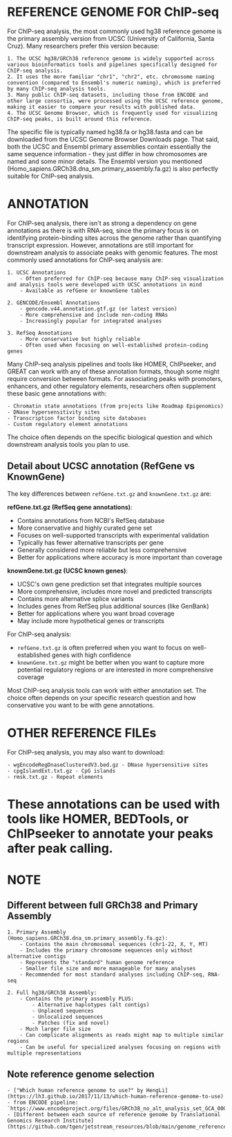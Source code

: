 # REFERENCE GENOME FOR ChIP-seq

For ChIP-seq analysis, the most commonly used hg38 reference genome is the primary assembly version from UCSC (University of California, Santa Cruz). Many researchers prefer this version because:

    1. The UCSC hg38/GRCh38 reference genome is widely supported across various bioinformatics tools and pipelines specifically designed for ChIP-seq analysis.
    2. It uses the more familiar "chr1", "chr2", etc. chromosome naming convention (compared to Ensembl's numeric naming), which is preferred by many ChIP-seq analysis tools.
    3. Many public ChIP-seq datasets, including those from ENCODE and other large consortia, were processed using the UCSC reference genome, making it easier to compare your results with published data.
    4. The UCSC Genome Browser, which is frequently used for visualizing ChIP-seq peaks, is built around this reference.

The specific file is typically named hg38.fa or hg38.fasta and can be downloaded from the UCSC Genome Browser Downloads page.
That said, both the UCSC and Ensembl primary assemblies contain essentially the same sequence information - they just differ in how chromosomes are named and some minor details. The Ensembl version you mentioned (Homo_sapiens.GRCh38.dna_sm.primary_assembly.fa.gz) is also perfectly suitable for ChIP-seq analysis.


# ANNOTATION
For ChIP-seq analysis, there isn't as strong a dependency on gene annotations as there is with RNA-seq, since the primary focus is on identifying protein-binding sites across the genome rather than quantifying transcript expression. However, annotations are still important for downstream analysis to associate peaks with genomic features.
The most commonly used annotations for ChIP-seq analysis are:

    1. UCSC Annotations
        - Often preferred for ChIP-seq because many ChIP-seq visualization and analysis tools were developed with UCSC annotations in mind
        - Available as refGene or knownGene tables

    2. GENCODE/Ensembl Annotations
        - gencode.v44.annotation.gtf.gz (or latest version)
        - More comprehensive and include non-coding RNAs
        - Increasingly popular for integrated analyses

    3. RefSeq Annotations
        - More conservative but highly reliable
        - Often used when focusing on well-established protein-coding genes

Many ChIP-seq analysis pipelines and tools like HOMER, ChIPseeker, and GREAT can work with any of these annotation formats, though some might require conversion between formats.
For associating peaks with promoters, enhancers, and other regulatory elements, researchers often supplement these basic gene annotations with:

    - Chromatin state annotations (from projects like Roadmap Epigenomics)
    - DNase hypersensitivity sites
    - Transcription factor binding site databases
    - Custom regulatory element annotations

The choice often depends on the specific biological question and which downstream analysis tools you plan to use.

## Detail about UCSC annotation (RefGene vs KnownGene)
The key differences between `refGene.txt.gz` and `knownGene.txt.gz` are:

**refGene.txt.gz (RefSeq gene annotations)**:
- Contains annotations from NCBI's RefSeq database
- More conservative and highly curated gene set
- Focuses on well-supported transcripts with experimental validation
- Typically has fewer alternative transcripts per gene
- Generally considered more reliable but less comprehensive
- Better for applications where accuracy is more important than coverage

**knownGene.txt.gz (UCSC known genes)**:
- UCSC's own gene prediction set that integrates multiple sources
- More comprehensive, includes more novel and predicted transcripts
- Contains more alternative splice variants
- Includes genes from RefSeq plus additional sources (like GenBank)
- Better for applications where you want broad coverage
- May include more hypothetical genes or transcripts

For ChIP-seq analysis:
- `refGene.txt.gz` is often preferred when you want to focus on well-established genes with high confidence
- `knownGene.txt.gz` might be better when you want to capture more potential regulatory regions or are interested in more comprehensive coverage

Most ChIP-seq analysis tools can work with either annotation set. The choice often depends on your specific research question and how conservative you want to be with gene annotations.

# OTHER REFERENCE FILEs
For ChIP-seq analysis, you may also want to download:

    - wgEncodeRegDnaseClusteredV3.bed.gz - DNase hypersensitive sites
    - cpgIslandExt.txt.gz - CpG islands
    - rmsk.txt.gz - Repeat elements

These annotations can be used with tools like HOMER, BEDTools, or ChIPseeker to annotate your peaks after peak calling.
============================================================================

# NOTE

## Different between full GRCh38 and Primary Assembly

    1. Primary Assembly (Homo_sapiens.GRCh38.dna_sm.primary_assembly.fa.gz):
        - Contains the main chromosomal sequences (chr1-22, X, Y, MT)
        - Includes the primary chromosome sequences only without alternative contigs
        - Represents the "standard" human genome reference
        - Smaller file size and more manageable for many analyses
        - Recommended for most standard analyses including ChIP-seq, RNA-seq

    2. Full hg38/GRCh38 Assembly:
        - Contains the primary assembly PLUS:
            - Alternative haplotypes (alt contigs)
            - Unplaced sequences
            - Unlocalized sequences
            - Patches (fix and novel)
        - Much larger file size
        - Can complicate alignments as reads might map to multiple similar regions
        - Can be useful for specialized analyses focusing on regions with multiple representations

## Note reference genome selection
    - ["Which human reference genome to use?" by HengLi](https://lh3.github.io/2017/11/13/which-human-reference-genome-to-use)
    - from ENCODE pipeline: `https://www.encodeproject.org/files/GRCh38_no_alt_analysis_set_GCA_000001405.15/@@download/GRCh38_no_alt_analysis_set_GCA_000001405.15.fasta.gz`
    - [Different between each source of reference genome by Translational Genomics Research Institute](https://github.com/tgen/jetstream_resources/blob/main/genome_reference_notes.md)